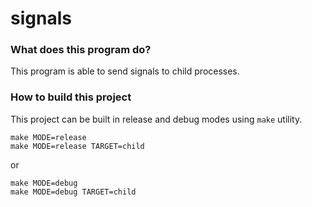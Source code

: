 # signals

### What does this program do?

This program is able to send signals to child processes.

### How to build this project

This project can be built in release and debug modes using `make` utility. 

```
make MODE=release
make MODE=release TARGET=child
```

or

```
make MODE=debug
make MODE=debug TARGET=child
```
